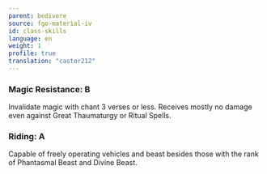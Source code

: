 ```yaml
---
parent: bedivere
source: fgo-material-iv
id: class-skills
language: en
weight: 1
profile: true
translation: "castor212"
---
```


### Magic Resistance: B

Invalidate magic with chant 3 verses or less.
Receives mostly no damage even against Great Thaumaturgy or Ritual Spells.

### Riding: A

Capable of freely operating vehicles and beast besides those with the rank of Phantasmal Beast and Divine Beast.
